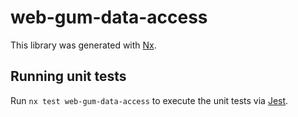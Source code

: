 # web-gum-data-access

This library was generated with [Nx](https://nx.dev).

## Running unit tests

Run `nx test web-gum-data-access` to execute the unit tests via [Jest](https://jestjs.io).
